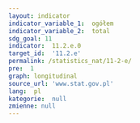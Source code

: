 ```yaml
---
layout: indicator
indicator_variable_1:  ogółem
indicator_variable_2:  total
sdg_goal: 11
indicator:  11.2.e.0
target_id:  '11.2.e'
permalink: /statistics_nat/11-2-e/
pre:  1
graph: longitudinal
source_url: 'www.stat.gov.pl'
lang:  pl
kategorie:  null
zmienne: null
---
```

